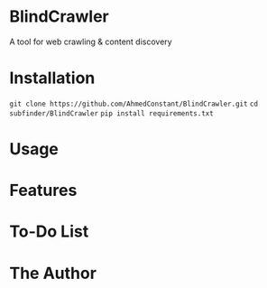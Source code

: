 # BlindCrawler
A tool for web crawling &amp; content discovery
# Installation
`git clone https://github.com/AhmedConstant/BlindCrawler.git`
`cd subfinder/BlindCrawler` 
`pip install requirements.txt`
# Usage
# Features
# To-Do List
# The Author
